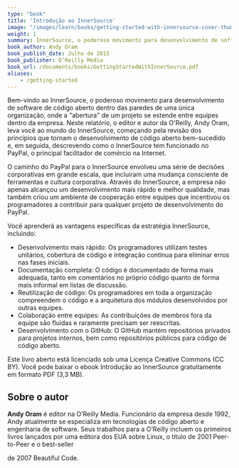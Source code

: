 ```yaml
---
type: "book"
title: 'Introdução ao InnerSource'
image: "/images/learn/books/getting-started-with-innersource-cover-thumb.jpg"
weight: 1
summary: InnerSource, o poderoso movimento para desenvolvimento de software de código aberto dentro das paredes de uma única organização, onde a "abertura" de um projeto se estende entre equipes dentro da empresa. O autor Andy Oram leva você ao mundo do InnerSource, começando pela revisão dos princípios que tornam o desenvolvimento de código aberto bem-sucedido e, em seguida, descrevendo como o InnerSource tem funcionado no PayPal.
book_author: Andy Oram
book_publish_date: Julho de 2015
book_publisher: O’Reilly Media
book_url: /documents/books/GettingStartedWithInnerSource.pdf
aliases:
    - /getting-started
---
```


Bem-vindo ao InnerSource, o poderoso movimento para desenvolvimento de software de código aberto dentro das paredes de uma única organização, onde a "abertura" de um projeto se estende entre equipes dentro da empresa. Neste relatório, o editor e autor da O'Reilly, Andy Oram, leva você ao mundo do InnerSource, começando pela revisão dos princípios que tornam o desenvolvimento de código aberto bem-sucedido e, em seguida, descrevendo como o InnerSource tem funcionado no PayPal, o principal facilitador de comércio na Internet.

O caminho do PayPal para o InnerSource envolveu uma série de decisões corporativas em grande escala, que incluíram uma mudança consciente de ferramentas e cultura corporativa. Através do InnerSource, a empresa não apenas alcançou um desenvolvimento mais rápido e melhor qualidade, mas também criou um ambiente de cooperação entre equipes que incentivou os programadores a contribuir para qualquer projeto de desenvolvimento do PayPal.

Você aprenderá as vantagens específicas da estratégia InnerSource, incluindo:

* Desenvolvimento mais rápido: Os programadores utilizam testes unitários, cobertura de código e integração contínua para eliminar erros nas fases iniciais.
* Documentação completa: O código é documentado de forma mais adequada, tanto em comentários no próprio código quanto de forma mais informal em listas de discussão.
* Reutilização de código: Os programadores em toda a organização compreendem o código e a arquitetura dos módulos desenvolvidos por outras equipes.
* Colaboração entre equipes: As contribuições de membros fora da equipe são fluidas e raramente precisam ser reescritas.
* Desenvolvimento com o GitHub: O GitHub mantém repositórios privados para projetos internos, bem como repositórios públicos para código de código aberto.

Este livro aberto está licenciado sob uma Licença Creative Commons (CC BY). Você pode baixar o ebook Introdução ao InnerSource gratuitamente em formato PDF (3,3 MB).

## Sobre o autor

**Andy Oram** é editor na O’Reilly Media. Funcionário da empresa desde 1992, Andy atualmente se especializa em tecnologias de código aberto e engenharia de software. Seus trabalhos para a O’Reilly incluem os primeiros livros lançados por uma editora dos EUA sobre Linux, o título de 2001 Peer-to-Peer e o best-seller

 de 2007 Beautiful Code.